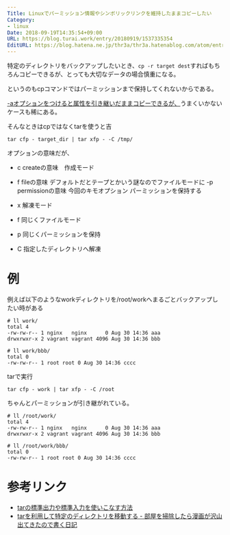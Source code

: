 ```yaml
---
Title: Linuxでパーミッション情報やシンボリックリンクを維持したままコピーしたい
Category:
- linux
Date: 2018-09-19T14:35:54+09:00
URL: https://blog.turai.work/entry/20180919/1537335354
EditURL: https://blog.hatena.ne.jp/thr3a/thr3a.hatenablog.com/atom/entry/10257846132634786718
---
```


特定のディレクトリをバックアップしたいとき、`cp -r target dest`すればもちろんコピーできるが、とっても大切なデータの場合慎重になる。

というのもcpコマンドではパーミッションまで保持してくれないからである。

[-aオプションをつけると属性を引き継いだままコピーできるが、](http://www.atmarkit.co.jp/ait/articles/1606/02/news021.html)うまくいかないケースも稀にある。

そんなときはcpではなくtarを使うと吉

```
tar cfp - target_dir | tar xfp - -C /tmp/
```

オプションの意味だが、

- c createの意味　作成モード
- f fileの意味 デフォルトだとテープとかいう謎なのでファイルモードに
-p permissionの意味 今回のキモオプション パーミッションを保持する

- x 解凍モード
- f 同じくファイルモード
- p 同じくパーミッションを保持
- C 指定したディレクトリへ解凍

# 例

例えば以下のようなworkディレクトリを/root/workへまるごとバックアップしたい時がある

```
# ll work/
total 4
-rw-rw-r-- 1 nginx   nginx      0 Aug 30 14:36 aaa
drwxrwxr-x 2 vagrant vagrant 4096 Aug 30 14:36 bbb

# ll work/bbb/
total 0
-rw-rw-r-- 1 root root 0 Aug 30 14:36 cccc
```

tarで実行

```
tar cfp - work | tar xfp - -C /root
```

ちゃんとパーミッションが引き継がれている。

```
# ll /root/work/
total 4
-rw-rw-r-- 1 nginx   nginx      0 Aug 30 14:36 aaa
drwxrwxr-x 2 vagrant vagrant 4096 Aug 30 14:36 bbb

# ll /root/work/bbb/
total 0
-rw-rw-r-- 1 root root 0 Aug 30 14:36 cccc
```

# 参考リンク

- [tarの標準出力や標準入力を使いこなす方法](http://kaworu.jpn.org/kaworu/2008-07-10-1.php)
- [tarを利用して特定のディレクトリを移動する - 部屋を掃除したら漫画が沢山出てきたので書く日記](http://bata64.hatenablog.jp/entry/2017/02/01/210424)
